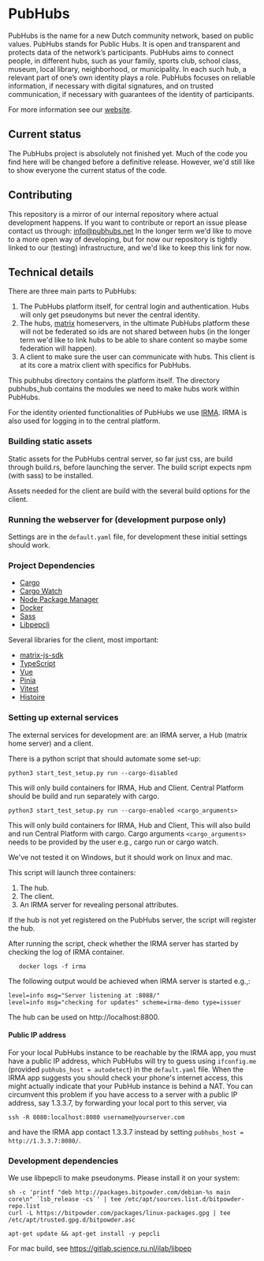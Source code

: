 # PubHubs

PubHubs is the name for a new Dutch community network, based on public values. PubHubs stands for Public Hubs.
It is open and transparent and protects data of the network’s participants. PubHubs aims to connect people,
in different hubs, such as your family, sports club, school class, museum, local library, neighborhood, or municipality.
In each such hub, a relevant part of one’s own identity plays a role.
PubHubs focuses on reliable information, if necessary with digital signatures, and on trusted communication,
if necessary with guarantees of the identity of participants.

For more information see our [website](https://pubhubs.net/en/).

## Current status

The PubHubs project is absolutely not finished yet. Much of the code you find here will be changed before a definitive release.
However, we'd still like to show everyone the current status of the code.

## Contributing

This repository is a mirror of our internal repository where actual development happens. If you want to contribute or report an issue please contact us through: info@pubhubs.net
In the longer term we'd like to move to a more open way of developing, but for now our repository is tightly linked to our (testing) infrastructure, and we'd like to keep this link for now.

## Technical details

There are three main parts to PubHubs:

1. The PubHubs platform itself, for central login and authentication. Hubs will only get pseudonyms but never the central identity.
2. The hubs, [matrix](https://matrix.org/) homeservers, in the ultimate PubHubs platform these will not be federated so ids are not shared between hubs (in the longer term we'd like to link hubs to be able to share content so maybe some federation will happen).
3. A client to make sure the user can communicate with hubs. This client is at its core a matrix client with specifics for PubHubs.

This pubhubs directory contains the platform itself. The directory pubhubs_hub contains the modules we need to make hubs work within PubHubs.

For the identity oriented functionalities of PubHubs we use [IRMA](https://irma.app/). IRMA is also used for logging in to the central platform.

### Building static assets

Static assets for the PubHubs central server, so far just css, are build through build.rs, before launching the server. The build script expects npm (with sass) to be installed.

Assets needed for the client are build with the several build options for the client.


### Running the webserver for (development purpose only)

Settings are in the `default.yaml` file, for development these initial settings should work.

### Project Dependencies

- [Cargo](https://doc.rust-lang.org/cargo/getting-started/installation.html)
- [Cargo Watch](https://github.com/watchexec/cargo-watch)
- [Node Package Manager](https://docs.npmjs.com/downloading-and-installing-node-js-and-npm)
- [Docker](https://www.docker.com/)
- [Sass](https://sass-lang.com/install)
- [Libpepcli](https://gitlab.science.ru.nl/bernardg/libpep-cpp)

Several libraries for the client, most important:
- [matrix-js-sdk](https://github.com/matrix-org/matrix-js-sdk)
- [TypeScript](https://www.typescriptlang.org)
- [Vue](https://vuejs.org)
- [Pinia](https://pinia.vuejs.org)
- [Vitest](https://vitest.dev)
- [Histoire](https://histoire.dev)

### Setting up external services

The external services for development are: an IRMA server, a Hub (matrix home server) and a client.

There is a python script that should automate some set-up:

```shell
python3 start_test_setup.py run --cargo-disabled
```

This will only build containers for IRMA, Hub and Client. Central Platform should be build and run separately with cargo.

```shell
python3 start_test_setup.py run --cargo-enabled <cargo_arguments>
```

This will only build containers for IRMA, Hub and Client, This will also build and run Central Platform with cargo. Cargo arguments `<cargo_arguments>` needs to be provided by the user e.g., cargo run or cargo watch.

We've not tested it on Windows, but it should work on linux and mac.

This script will launch three containers:

1. The hub.
2. The client.
3. An IRMA server for revealing personal attributes.

If the hub is not yet registered on the PubHubs server, the script will register the hub.

After running the script, check whether the IRMA server has started by checking the log of IRMA container.

```shell
   docker logs -f irma
```

The following output would be achieved when IRMA server is started e.g.,:

```shell
level=info msg="Server listening at :8088/"
level=info msg="checking for updates" scheme=irma-demo type=issuer
```

The hub can be used on http://localhost:8800.

#### Public IP address

For your local PubHubs instance to be reachable by the IRMA app, you must have a public IP address, which PubHubs will try to guess using `ifconfig.me` (provided `pubhubs_host = autodetect`) in the `default.yaml` file. When the IRMA app suggests you should check your phone's internet access, this might actually indicate that your PubHub instance is behind a NAT. You can circumvent this problem if you have access to a server with a public IP address, say 1.3.3.7, by forwarding your local port to this server, via

```shell
ssh -R 8080:localhost:8080 username@yourserver.com
```

and have the IRMA app contact 1.3.3.7 instead by setting `pubhubs_host = http://1.3.3.7:8080/`.

### Development dependencies

We use libpepcli to make pseudonyms. Please install it on your system:

```shell
sh -c 'printf "deb http://packages.bitpowder.com/debian-%s main core\n" `lsb_release -cs`' | tee /etc/apt/sources.list.d/bitpowder-repo.list
curl -L https://bitpowder.com/packages/linux-packages.gpg | tee /etc/apt/trusted.gpg.d/bitpowder.asc

apt-get update && apt-get install -y pepcli
```

For mac build, see https://gitlab.science.ru.nl/ilab/libpep
